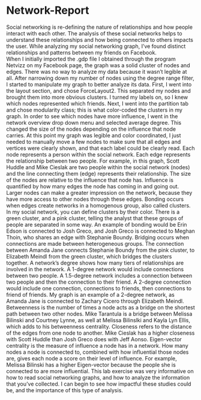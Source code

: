 Network-Report
==============

  Social networking is re-defining the nature of relationships and how people interact with each other. The analysis of these social networks helps to understand these relationships and how being connected to others impacts the user. While analyzing my social networking graph, I’ve found distinct relationships and patterns between my friends on Facebook.  
  When I initially imported the .gdp file I obtained through the program Netvizz on my Facebook page, the graph was a solid cluster of nodes and edges. There was no way to analyze my data because it wasn’t legible at all. After narrowing down my number of nodes using the degree range filter, I started to manipulate my graph to better analyze its data.  First, I went into the layout section, and chose ForceLayout2. This separated my nodes and brought them into more obvious clusters. I turned my labels on, so I knew which nodes represented which friends. Next, I went into the partition tab and chose modularity class; this is what color-coded the clusters in my graph. In order to see which nodes have more influence, I went in the network overview drop down menu and selected average degree. This changed the size of the nodes depending on the influence that node carries. At this point my graph was legible and color coordinated, I just needed to manually move a few nodes to make sure that all edges and vertices were clearly shown, and that each label could be clearly read. 
Each node represents a person within the social network. Each edge represents the relationship between two people. For example, in this graph, Scott Huddle and Mike Cieslak are two people within the social network (nodes) and the line connecting them (edge) represents their relationship. The size of the nodes are relative to the influence that node has. Influence is quantified by how many edges the node has coming in and going out. Larger nodes can make a greater impression on the network, because they have more access to other nodes through these edges. 
  Bonding occurs when edges create networks in a homogenous group, also called clusters. In my social network, you can define clusters by their color. There is a green cluster, and a pink cluster, telling the analyst that these groups of people are separated in some way. An example of bonding would be Erin Edson is connected to Josh Greco, and Josh Greco is connected to Meghan Thoin, who shares an edge with Stephanie Boundy. 
Bridging occurs when connections are made between heterogeneous groups. The connection between Amanda Jane connects Stephanie Boundy from the pink cluster, to Elizabeth Meindl from the green cluster, which bridges the clusters together.
A network’s degree shows how many tiers of relationships are involved in the network. A 1-degree network would include connections between two people. A 1.5-degree network includes a connection between two people and then the connection to their friend. A 2-degree connection would include one connection, connections to friends, then connections to friend of friends. My graph is an example of a 2-degree network, as Amanda Jane is connected to Zachary Cicero through Elizabeth Meindl.
Betweenness is the number of times a node acts as a bridge on the shortest path between two other nodes. Mike Tarantula is a bridge between Melissa Bilinski and Courtney Lynne, as well at Melissa Bilinslki and Kayla Lyn Ellis, which adds to his betweenness centrality. Closeness refers to the distance of the edges from one node to another.  Mike Cieslak has a higher closeness with Scott Huddle than Josh Greco does with Jeff Aonso. Eigen-vector centrality is the measure of influence a node has in a network. How many nodes a node is connected to, combined with how influential those nodes are, gives each node a score on their level of influence. For example, Melissa Bilinski has a higher Eigen-vector because the people she is connected to are more influential.
  This lab exercise was very informative on how to read social networking graphs, and how to analyze the information that you’ve collected. I can begin to see how impactful these studies could be, and the importance of this type of analysis.

